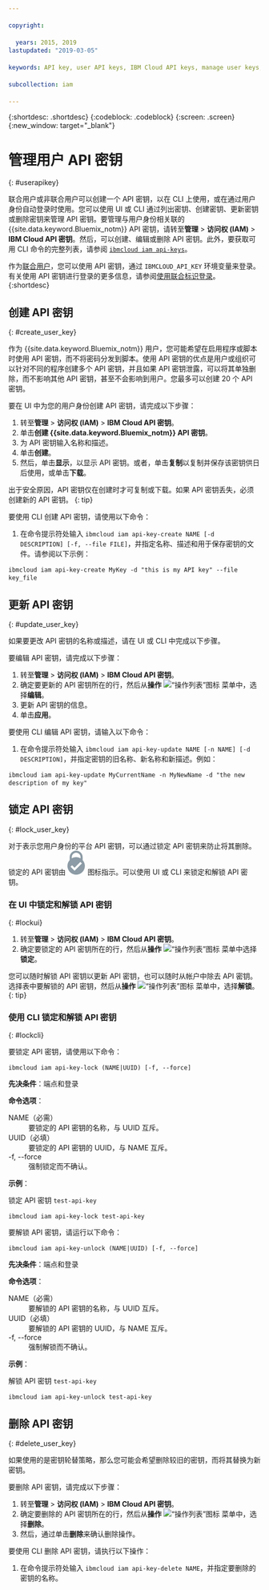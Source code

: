 ```yaml
---

copyright:

  years: 2015, 2019
lastupdated: "2019-03-05"

keywords: API key, user API keys, IBM Cloud API keys, manage user keys, create API key

subcollection: iam

---
```


{:shortdesc: .shortdesc}
{:codeblock: .codeblock}
{:screen: .screen}
{:new_window: target="_blank"}

# 管理用户 API 密钥
{: #userapikey}

联合用户或非联合用户可以创建一个 API 密钥，以在 CLI 上使用，或在通过用户身份自动登录时使用。您可以使用 UI 或 CLI 通过列出密钥、创建密钥、更新密钥或删除密钥来管理 API 密钥。要管理与用户身份相关联的 {{site.data.keyword.Bluemix_notm}} API 密钥，请转至**管理** &gt; **访问权 (IAM)** &gt; **IBM Cloud API 密钥**。然后，可以创建、编辑或删除 API 密钥。此外，要获取可用 CLI 命令的完整列表，请参阅 [`ibmcloud iam api-keys`](/docs/cli/reference/ibmcloud?topic=cloud-cli-ibmcloud_commands_iam#ibmcloud_iam_api_keys)。

作为[联合用户](/docs/account?topic=account-signup#signup)，您可以使用 API 密钥，通过 `IBMCLOUD_API_KEY` 环境变量来登录。有关使用 API 密钥进行登录的更多信息，请参阅[使用联合标识登录](/docs/iam?topic=iam-federated_id#federated_id)。
{:shortdesc}

## 创建 API 密钥
{: #create_user_key}

作为 {{site.data.keyword.Bluemix_notm}} 用户，您可能希望在启用程序或脚本时使用 API 密钥，而不将密码分发到脚本。使用 API 密钥的优点是用户或组织可以针对不同的程序创建多个 API 密钥，并且如果 API 密钥泄露，可以将其单独删除，而不影响其他 API 密钥，甚至不会影响到用户。您最多可以创建 20 个 API 密钥。

要在 UI 中为您的用户身份创建 API 密钥，请完成以下步骤：

1. 转至**管理** &gt; **访问权 (IAM)** &gt; **IBM Cloud API 密钥**。
2. 单击**创建 {{site.data.keyword.Bluemix_notm}} API 密钥**。
3. 为 API 密钥输入名称和描述。
4. 单击**创建**。
5. 然后，单击**显示**，以显示 API 密钥。或者，单击**复制**以复制并保存该密钥供日后使用，或单击**下载**。

出于安全原因，API 密钥仅在创建时才可复制或下载。如果 API 密钥丢失，必须创建新的 API 密钥。
{: tip}

要使用 CLI 创建 API 密钥，请使用以下命令：

1. 在命令提示符处输入 `ibmcloud iam api-key-create NAME [-d DESCRIPTION] [-f, --file FILE]`，并指定名称、描述和用于保存密钥的文件。请参阅以下示例：

```
ibmcloud iam api-key-create MyKey -d "this is my API key" --file key_file
```


## 更新 API 密钥
{: #update_user_key}

如果要更改 API 密钥的名称或描述，请在 UI 或 CLI 中完成以下步骤。

要编辑 API 密钥，请完成以下步骤：

1. 转至**管理** &gt; **访问权 (IAM)** &gt; **IBM Cloud API 密钥**。
2. 确定要更新的 API 密钥所在的行，然后从**操作** ![“操作列表”图标](../icons/action-menu-icon.svg) 菜单中，选择**编辑**。
3. 更新 API 密钥的信息。
4. 单击**应用**。

要使用 CLI 编辑 API 密钥，请输入以下命令：

1. 在命令提示符处输入 `ibmcloud iam api-key-update NAME [-n NAME] [-d DESCRIPTION]`，并指定密钥的旧名称、新名称和新描述。例如：

```
ibmcloud iam api-key-update MyCurrentName -n MyNewName -d "the new description of my key"
```

## 锁定 API 密钥
{: #lock_user_key}

对于表示您用户身份的平台 API 密钥，可以通过锁定 API 密钥来防止将其删除。锁定的 API 密钥由 ![“已锁定”图标](images/locked.svg "已锁定") 图标指示。可以使用 UI 或 CLI 来锁定和解锁 API 密钥。

### 在 UI 中锁定和解锁 API 密钥
{: #lockui}

1. 转至**管理** &gt; **访问权 (IAM)** &gt; **IBM Cloud API 密钥**。
2. 确定要锁定的 API 密钥所在的行，然后从**操作** ![“操作列表”图标](../icons/action-menu-icon.svg) 菜单中选择**锁定**。

您可以随时解锁 API 密钥以更新 API 密钥，也可以随时从帐户中除去 API 密钥。选择表中要解锁的 API 密钥，然后从**操作** ![“操作列表”图标](../icons/action-menu-icon.svg) 菜单中，选择**解锁**。
{: tip}

### 使用 CLI 锁定和解锁 API 密钥
{: #lockcli}

要锁定 API 密钥，请使用以下命令：

```
ibmcloud iam api-key-lock (NAME|UUID) [-f, --force]
```

<strong>先决条件</strong>：端点和登录

<strong>命令选项</strong>：
<dl>
<dt>NAME（必需）</dt>
<dd>要锁定的 API 密钥的名称，与 UUID 互斥。</dd>
<dt>UUID（必填）</dt>
<dd>要锁定的 API 密钥的 UUID，与 NAME 互斥。</dd>
<dt>-f, --force</dt>
<dd>强制锁定而不确认。</dd>
</dl>

<strong>示例</strong>：

锁定 API 密钥 `test-api-key`

```
ibmcloud iam api-key-lock test-api-key
```

要解锁 API 密钥，请运行以下命令：

```
ibmcloud iam api-key-unlock (NAME|UUID) [-f, --force]
```

<strong>先决条件</strong>：端点和登录

<strong>命令选项</strong>：
<dl>
<dt>NAME（必需）</dt>
<dd>要解锁的 API 密钥的名称，与 UUID 互斥。</dd>
<dt>UUID（必填）</dt>
<dd>要解锁的 API 密钥的 UUID，与 NAME 互斥。</dd>
<dt>-f, --force</dt>
<dd>强制解锁而不确认。</dd>
</dl>

<strong>示例</strong>：

解锁 API 密钥 `test-api-key`

```
ibmcloud iam api-key-unlock test-api-key
```


## 删除 API 密钥
{: #delete_user_key}

如果使用的是密钥轮替策略，那么您可能会希望删除较旧的密钥，而将其替换为新密钥。

要删除 API 密钥，请完成以下步骤：

1. 转至**管理** &gt; **访问权 (IAM)** &gt; **IBM Cloud API 密钥**。
2. 确定要删除的 API 密钥所在的行，然后从**操作** ![“操作列表”图标](../icons/action-menu-icon.svg) 菜单中，选择**删除**。
3. 然后，通过单击**删除**来确认删除操作。

要使用 CLI 删除 API 密钥，请执行以下操作：
1. 在命令提示符处输入 `ibmcloud iam api-key-delete NAME`，并指定要删除的密钥的名称。
